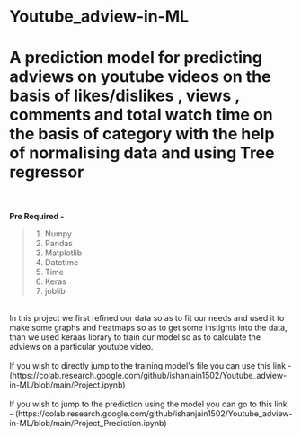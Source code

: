 # Youtube_adview-in-ML
A prediction model for predicting adviews on youtube videos on the basis of  likes/dislikes , views , comments and total watch time on the basis of category with the help of normalising data and using Tree regressor
<br>
<br>
============================================================================================
**Pre Required -**<br> 
> 1. Numpy <br>
> 2. Pandas <br>
> 3. Matplotlib <br>
> 4. Datetime <br>
> 5. Time <br>
> 6. Keras
> 7. joblib
<br>
In this project we first refined our data so as to fit our needs and used it to make some graphs and heatmaps so as to get some instights into the data, than we used keraas library to train our model so as to calculate the adviews on a particular youtube video. <br><br>
If you wish to directly jump to the training model's file you can use this link - (https://colab.research.google.com/github/ishanjain1502/Youtube_adview-in-ML/blob/main/Project.ipynb)<br><br>
If you wish to jump to the prediction using the model you can go to this link - (https://colab.research.google.com/github/ishanjain1502/Youtube_adview-in-ML/blob/main/Project_Prediction.ipynb)
